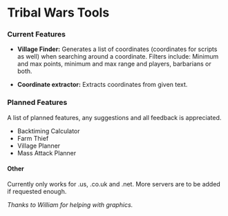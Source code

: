# Tribal Wars Tools

### Current Features

- **Village Finder:** Generates a list of coordinates (coordinates for scripts as well) when searching around a coordinate. Filters include: Minimum and max points, minimum and max range and players, barbarians or both.

- **Coordinate extractor:** Extracts coordinates from given text.

### Planned Features
A list of planned features, any suggestions and all feedback is appreciated.

- Backtiming Calculator
- Farm Thief
- Village Planner
- Mass Attack Planner



#### Other
Currently only works for .us, .co.uk and .net. More servers are to be added if requested enough.

*Thanks to William for helping with graphics.*
